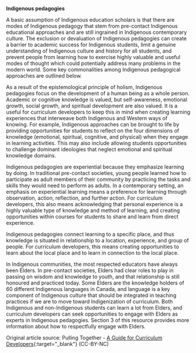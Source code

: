**Indigenous pedagogies**

A basic assumption of Indigenous education scholars is that there are modes of Indigenous pedagogy that stem from pre-contact Indigenous educational approaches and are still ingrained in Indigenous contemporary culture. The exclusion or devaluation of Indigenous pedagogies can create a barrier to academic success for Indigenous students, limit a genuine understanding of Indigenous culture and history for all students, and prevent people from learning how to exercise highly valuable and useful modes of thought which could potentially address many problems in the modern world. Some key commonalities among Indigenous pedagogical approaches are outlined below.

As a result of the epistemological principle of holism, Indigenous pedagogies focus on the development of a human being as a whole person. Academic or cognitive knowledge is valued, but self-awareness, emotional growth, social growth, and spiritual development are also valued. It is a useful for curriculum developers to keep this in mind when creating learning experiences that interweave both Indigenous and Western ways of knowing. For example, Indigenous approaches can be brought to life by providing opportunities for students to reflect on the four dimensions of knowledge (emotional, spiritual, cognitive, and physical) when they engage in learning activities. This may also include allowing students opportunities to challenge dominant ideologies that neglect emotional and spiritual knowledge domains.

Indigenous pedagogies are experiential because they emphasize learning by doing. In traditional pre-contact societies, young people learned how to participate as adult members of their community by practicing the tasks and skills they would need to perform as adults. In a contemporary setting, an emphasis on experiential learning means a preference for learning through observation, action, reflection, and further action. For curriculum developers, this also means acknowledging that personal experience is a highly valuable type of knowledge and method of learning, and creating opportunities within courses for students to share and learn from direct experience.

Indigenous pedagogies connect learning to a specific place, and thus knowledge is situated in relationship to a location, experience, and group of people. For curriculum developers, this means creating opportunities to learn about the local place and to learn in connection to the local place.

In Indigenous communities, the most respected educators have always been Elders. In pre-contact societies, Elders had clear roles to play in passing on wisdom and knowledge to youth, and that relationship is still honoured and practiced today. Some Elders are the knowledge holders of 60 different Indigenous languages in Canada, and language is a key component of Indigenous culture that should be integrated in teaching practices if we are to move toward Indigenization of curriculum. Both Indigenous and non-Indigenous students can learn a lot from Elders, and curriculum developers can seek opportunities to engage with Elders as experts in Indigenous pedagogies. Section 3 of this resource provides more information about how to respectfully engage with Elders.

Original article source: Pulling Together - [A Guide for Curriculum Developers](https://opentextbc.ca/indigenizationcurriculumdevelopers/chapter/topic-indigenous-epistemologies-and-pedagogies/){:target="_blank"} (CC-BY-NC)
